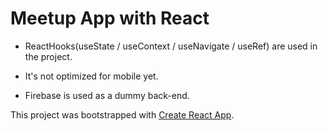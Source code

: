 # Meetup App with React

- ReactHooks(useState / useContext / useNavigate / useRef) are used in the project.

- It's not optimized for mobile yet.

- Firebase is used as a dummy back-end.

This project was bootstrapped with [Create React App](https://github.com/facebook/create-react-app).
